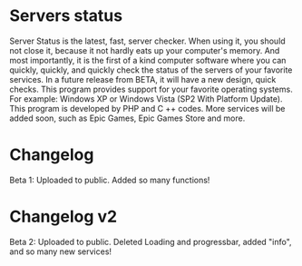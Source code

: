 # Servers status
 Server Status is the latest, fast, server checker. When using it, you should not close it, because it not hardly eats up your computer's memory. And most importantly, it is the first of a kind computer software where you can quickly, quickly, and quickly check the status of the servers of your favorite services. In a future release from BETA, it will have a new design, quick checks. This program provides support for your favorite operating systems. For example: Windows XP or Windows Vista (SP2 With Platform Update). This program is developed by PHP and C ++ codes. More services will be added soon, such as Epic Games, Epic Games Store and more.

# Changelog
Beta 1: Uploaded to public. Added so many functions!             

# Changelog v2
Beta 2: Uploaded to public. Deleted Loading and progressbar, added "info", and so many new services!


